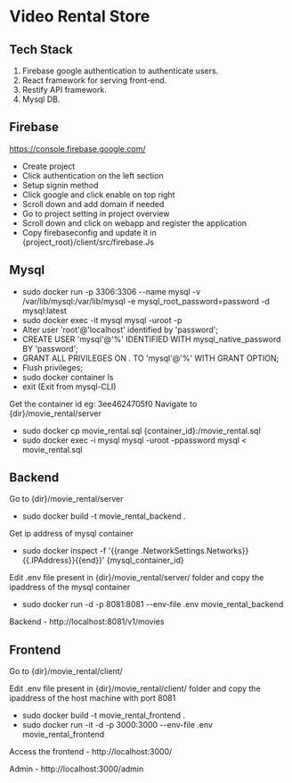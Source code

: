 # Video Rental Store

## Tech Stack

 1. Firebase google authentication to authenticate users.
 2. React framework for serving front-end.
 3. Restify API framework.
 4. Mysql DB.

## Firebase

https://console.firebase.google.com/

- Create project
- Click authentication on the left section
- Setup signin method 
- Click google and click enable on top right
- Scroll down and add domain if needed
- Go to project setting in project overview
- Scroll down and click on webapp and register the application
- Copy firebaseconfig and update it in {project_root}/client/src/firebase.Js


## Mysql 

- sudo docker run -p 3306:3306 --name mysql -v /var/lib/mysql:/var/lib/mysql -e mysql_root_password=password -d mysql:latest
- sudo docker exec -it mysql mysql -uroot -p
- Alter user 'root'@'localhost' identified by 'password';
- CREATE USER 'mysql'@'%' IDENTIFIED WITH mysql_native_password BY 'password';
- GRANT ALL PRIVILEGES ON *.* TO 'mysql'@'%' WITH GRANT OPTION;
- Flush privileges;
- sudo docker container ls
- exit (Exit from mysql-CLI)

Get the container id eg: 3ee4624705f0
Navigate to {dir}/movie_rental/server

- sudo docker cp movie_rental.sql {container_id}:/movie_rental.sql
- sudo docker exec -i mysql mysql -uroot -ppassword mysql < movie_rental.sql


## Backend 

Go to {dir}/movie_rental/server

- sudo docker build -t movie_rental_backend .

Get ip address of mysql container

- sudo docker inspect -f '{{range .NetworkSettings.Networks}}{{.IPAddress}}{{end}}' {mysql_container_id}

Edit .env file present in {dir}/movie_rental/server/ folder and copy the ipaddress of the mysql container 

- sudo docker run -d -p 8081:8081 --env-file .env movie_rental_backend

Backend - http://localhost:8081/v1/movies



## Frontend 

Go to {dir}/movie_rental/client/

Edit .env file present in {dir}/movie_rental/client/ folder and copy the ipaddress of the host machine with port 8081

- sudo docker build -t movie_rental_frontend .
- sudo docker run -it -d -p 3000:3000 --env-file .env movie_rental_frontend

Access the frontend - http://localhost:3000/

Admin - http://localhost:3000/admin 






